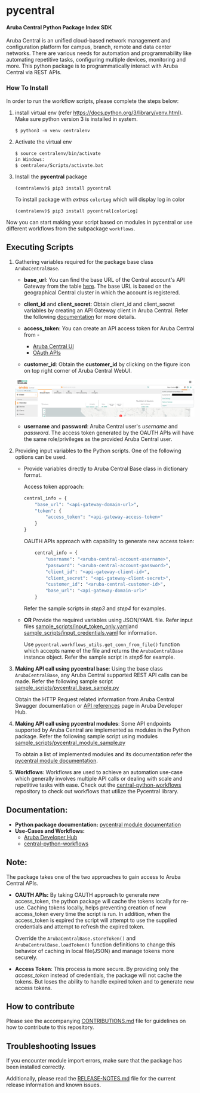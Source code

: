 # pycentral
#### Aruba Central Python Package Index SDK

Aruba Central is an unified cloud-based network management and configuration platform for campus, branch, remote and data center networks. There are various needs for automation and programmability like automating repetitive tasks, configuring multiple devices, monitoring and more. This python package is to programmatically interact with Aruba Central via REST APIs.

### How To Install
In order to run the workflow scripts, please complete the steps below:
1. install virtual env (refer https://docs.python.org/3/library/venv.html). Make sure python version 3 is installed in system.
    ```
    $ python3 -m venv centralenv
    ```

2. Activate the virtual env
    ```
    $ source centralenv/bin/activate
    in Windows:
    $ centralenv/Scripts/activate.bat
    ```

3. Install the **pycentral** package
    ```
    (centralenv)$ pip3 install pycentral
    ```

    To install package with *extras* `colorLog` which will display log in color
    ```
    (centralenv)$ pip3 install pycentral[colorLog]
    ```

Now you can start making your script based on modules in pycentral or use different workflows from the subpackage `workflows`.

## Executing Scripts

1. Gathering variables required for the package base class `ArubaCentralBase`.

    * **base_url**: You can find the base URL of the Central account's API Gateway from the table [here](https://www.arubanetworks.com/techdocs/central/latest/content/nms/api/domain_url.htm). The base URL is based on the geographical Central cluster in which the account is registered.

    * **client_id** and **client_secret**: Obtain client_id and client_secret variables by creating an API Gateway client in Aruba Central. Refer the following [documentation](https://developer.arubanetworks.com/aruba-central/docs/api-gateway-creating-application-token) for more details.

   * **access_token**: You can create an API access token for Aruba Central from -
      * [Aruba Central UI](https://developer.arubanetworks.com/aruba-central/docs/api-gateway-obtaining-access-tokens#obtain-access-token-via-web-ui)
      * [OAuth APIs](https://developer.arubanetworks.com/aruba-central/docs/api-oauth-access-token) 

    * **customer_id**: Obtain the **customer_id** by clicking on the figure icon on top right corner of Aruba Central WebUI.

    ![Customer ID](https://github.com/aruba/pycentral/raw/master/pictures/customer-id.png)

    * **username** and **password**: Aruba Central user's *username* and *password*. The access token generated by the OAUTH APIs will have the same role/privileges as the provided Aruba Central user.

2. Providing input variables to the Python scripts. One of the following options can be used.
    * Provide variables directly to Aruba Central Base class in dictionary format.

        Access token approach:
        ```python
        central_info = {
            "base_url": "<api-gateway-domain-url>",
            "token": {
                "access_token": "<api-gateway-access-token>"
            }
        }
        ```

        OAUTH APIs approach with capability to generate new access token:
        ```python
            central_info = {
                "username": "<aruba-central-account-username>",
                "password": "<aruba-central-account-password>",
                "client_id": "<api-gateway-client-id>",
                "client_secret": "<api-gateway-client-secret>",
                "customer_id": "<aruba-central-customer-id>",
                "base_url": "<api-gateway-domain-url>"
            }
        ```

        Refer the sample scripts in *step3* and *step4* for examples.

    * **OR** Provide the required variables using JSON/YAML file. Refer input files [sample_scripts/input_token_only.yaml](https://github.com/aruba/pycentral/blob/master/sample_scripts/input_token_only.yaml)and [sample_scripts/input_credentials.yaml](https://github.com/aruba/pycentral/blob/master/sample_scripts/input_credentials.yaml) for information.

        Use `pycentral.workflows_utils.get_conn_from_file()` function which accepts name of the file and returns
        the `ArubaCentralBase` instance object. Refer the sample script in *step5* for example.

3. **Making API call using pycentral base**: Using the base class `ArubaCentralBase`, any Aruba Central supported REST API calls can be made. Refer the following sample script [sample_scripts/pycentral_base_sample.py](https://github.com/aruba/pycentral/blob/master/sample_scripts/pycentral_base_sample.py)

    Obtain the HTTP Request related information from Aruba Central Swagger documentation or [API references](https://developer.arubanetworks.com/aruba-central/reference) page in Aruba Developer Hub.

4. **Making API call using pycentral modules**: Some API endpoints supported by Aruba Central are implemented as modules in the Python package. Refer the following sample script using modules [sample_scripts/pycentral_module_sample.py](https://github.com/aruba/pycentral/blob/master/sample_scripts/pycentral_module_sample.py)

    To obtain a list of implemented modules and its documentation refer the [pycentral module documentation](https://pycentral.readthedocs.io/en/latest/).

5. **Workflows**: Workflows are used to achieve an automation use-case which generally involves multiple API calls or dealing with scale and repetitive tasks with ease. Check out the [central-python-workflows](https://github.com/aruba/central-python-workflows) repository to check out workflows that utilize the Pycentral library.

## Documentation:
* **Python package documentation:** [pycentral module documentation](https://pycentral.readthedocs.io/en/latest/)
* **Use-Cases and Workflows:**
  - [Aruba Developer Hub](https://developer.arubanetworks.com/aruba-central/docs/python-getting-started)
  - [central-python-workflows](https://github.com/aruba/central-python-workflows)

## Note:
 The package takes one of the two approaches to gain access to Aruba Central APIs.

  * **OAUTH APIs:** By taking OAUTH approach to generate new access_token, the python package will cache the tokens locally for re-use. Caching tokens locally, helps preventing creation of new access_token every time the script is run. In addition, when the access_token is expired the script will attempt to use the supplied credentials and attempt to refresh the expired token.

    Override the `ArubaCentralBase.storeToken()` and `ArubaCentralBase.loadToken()` function definitions to change this behavior of caching in local file(JSON) and manage tokens more securely.

 * **Access Token**: This process is more secure. By providing only the *access_token* instead of credentials, the package will not cache the tokens. But loses the ability to handle expired token and to generate new access tokens.

## How to contribute
Please see the accompanying [CONTRIBUTIONS.md](https://github.com/aruba/pycentral/blob/master/CONTRIBUTIONS.md) file for guidelines on how to contribute to this repository.

## Troubleshooting Issues
If you encounter module import errors, make sure that the package has been installed correctly.

Additionally, please read the [RELEASE-NOTES.md](https://github.com/aruba/pycentral/blob/master/RELEASE-NOTES.md) file for the current release information and known issues.

